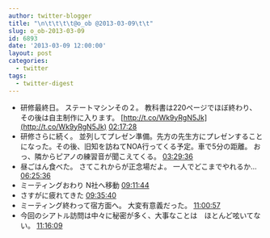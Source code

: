 ```yaml
---
author: twitter-blogger
title: "\n\t\t\t\t@o_ob @2013-03-09\t\t"
slug: o_ob-2013-03-09
id: 6893
date: '2013-03-09 12:00:00'
layout: post
categories:
  - twitter
tags:
  - twitter-digest
---
```


*   研修最終日。 ステートマシンその２。 教科書は220ページでほぼ終わり、その後は自主制作に入ります。 [http://t.co/Wk9yRgN5Jk](http://t.co/Wk9yRgN5Jk) [02:17:28](http://twitter.com/o_ob/statuses/310076814607409152)
*   研修さらに続く。 並列してプレゼン準備。先方の先生方にプレゼンすることになった。その後、旧知を訪ねてNOA行ってくる予定。車で5分の距離。 おっ、隣からピアノの練習音が聞こえてくる。 [03:29:36](http://twitter.com/o_ob/statuses/310094968691765248)
*   昼ごはん食べた。 さてこれからが正念場だよ。 一人でどこまでやれるか… [06:25:36](http://twitter.com/o_ob/statuses/310139260516835329)
*   ミーティングおわり N社へ移動 [09:11:44](http://twitter.com/o_ob/statuses/310181071276888065)
*   さすがに疲れてきた [09:35:40](http://twitter.com/o_ob/statuses/310187093110452224)
*   ミーティング終わって宿方面へ。 大変有意義だった。 [11:00:57](http://twitter.com/o_ob/statuses/310208552763527168)
*   今回のシアトル訪問は中々に秘密が多く、大事なことは　ほとんど呟いてない。 [11:16:09](http://twitter.com/o_ob/statuses/310212381261320192)